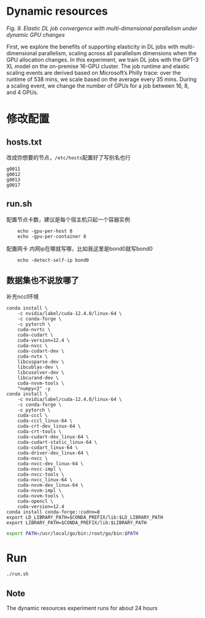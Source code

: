 # Dynamic resources
_Fig. 9. Elastic DL job convergence with multi-dimensional parallelism under dynamic GPU changes_

First, we explore the benefits of supporting elasticity in DL jobs with multi-dimensional parallelism, scaling across all parallelism dimensions when the GPU allocation changes.
In this experiment, we train DL jobs with the GPT-3 XL model on the on-premise 16-GPU cluster. The job runtime and elastic scaling events are derived based on Microsoft’s Philly trace: over the runtime of 538 mins, we scale based on the average every 35 mins. During a scaling event, we change the number of GPUs for a job between 16, 8, and 4 GPUs.

# 修改配置
## hosts.txt
改成你想要的节点，```/etc/hosts```配置好了写别名也行
```
g0011
g0012
g0013
g0017
```
  
## run.sh
配置节点卡数，建议是每个宿主机只起一个容器实例
```
    echo -gpu-per-host 8
    echo -gpu-per-container 8
```
配置网卡
内网ip在哪就写哪，比如我这里是bond0就写bond0
```
    echo -detect-self-ip bond0
```

## 数据集也不说放哪了
补充nccl环境
```
conda install \
    -c nvidia/label/cuda-12.4.0/linux-64 \
    -c conda-forge \
    -c pytorch \
    cuda-nvrtc \
    cuda-cudart \
    cuda-version=12.4 \
    cuda-nvcc \
    cuda-cudart-dev \
    cuda-nvtx \
    libcusparse-dev \
    libcublas-dev \
    libcusolver-dev \
    libcurand-dev \
    cuda-nvvm-tools \
    "numpy<2" -y
conda install \
    -c nvidia/label/cuda-12.4.0/linux-64 \
    -c conda-forge \
    -c pytorch \
    cuda-cccl \
    cuda-cccl_linux-64 \
    cuda-crt-dev_linux-64 \
    cuda-crt-tools \
    cuda-cudart-dev_linux-64 \
    cuda-cudart-static_linux-64 \
    cuda-cudart_linux-64 \
    cuda-driver-dev_linux-64 \
    cuda-nvcc \
    cuda-nvcc-dev_linux-64 \
    cuda-nvcc-impl \
    cuda-nvcc-tools \
    cuda-nvcc_linux-64 \
    cuda-nvvm-dev_linux-64 \
    cuda-nvvm-impl \
    cuda-nvvm-tools \
    cuda-opencl \
    cuda-version=12.4
conda install conda-forge::cudnn=8
export LD_LIBRARY_PATH=$CONDA_PREFIX/lib:$LD_LIBRARY_PATH
export LIBRARY_PATH=$CONDA_PREFIX/lib:$LIBRARY_PATH
```

```bash
export PATH=/usr/local/go/bin:/root/go/bin:$PATH
```

# Run
```sh
./run.sh
```

## Note
The dynamic resources experiment runs for about 24 hours
